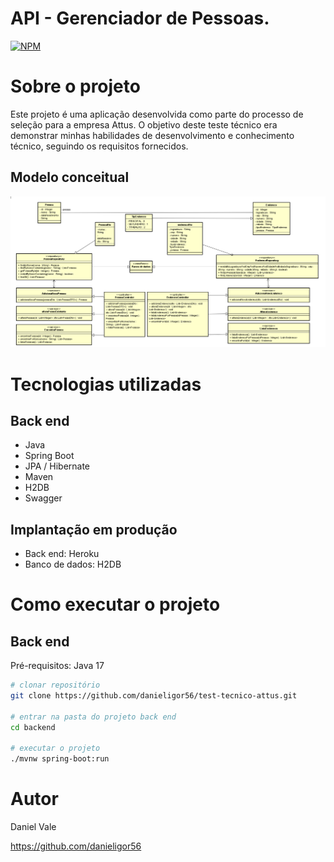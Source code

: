 # API - Gerenciador de Pessoas.  
[![NPM](https://img.shields.io/npm/l/react)](https://github.com/danieligor56/test-tecnico-attus/blob/main/LICENSE) 

# Sobre o projeto

Este projeto é uma aplicação desenvolvida como parte do processo de seleção para a empresa Attus. O objetivo deste teste técnico era demonstrar minhas habilidades de desenvolvimento e conhecimento técnico, seguindo os requisitos fornecidos.


## Modelo conceitual
![Modelo Conceitual](https://github.com/danieligor56/Assets/blob/main/Pictures/img_gitHub/test-attus-diagrama.png)

# Tecnologias utilizadas
## Back end
- Java
- Spring Boot
- JPA / Hibernate
- Maven
- H2DB
- Swagger
  
## Implantação em produção
- Back end: Heroku
- Banco de dados: H2DB

# Como executar o projeto

## Back end
Pré-requisitos: Java 17

```bash
# clonar repositório
git clone https://github.com/danieligor56/test-tecnico-attus.git

# entrar na pasta do projeto back end
cd backend

# executar o projeto
./mvnw spring-boot:run
```



# Autor

Daniel Vale

https://github.com/danieligor56

